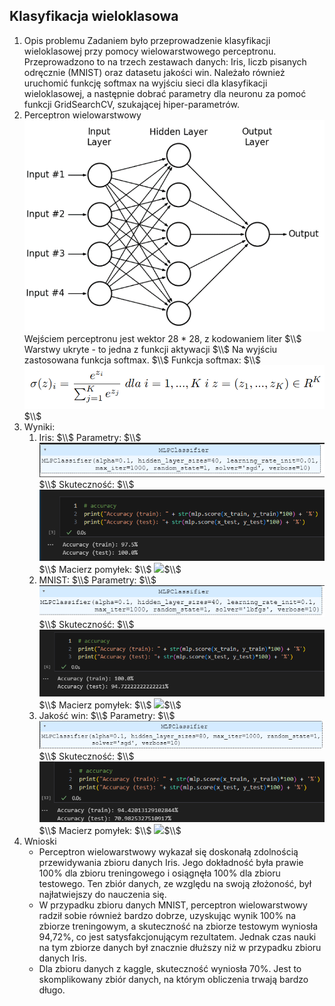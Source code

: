 ## Klasyfikacja wieloklasowa
1. Opis problemu
   Zadaniem było przeprowadzenie klasyfikacji wieloklasowej przy pomocy wielowarstwowego perceptronu. Przeprowadzono to na trzech zestawach danych: Iris, liczb pisanych odręcznie (MNIST) oraz datasetu jakości win. Należało również uruchomić funkcję softmax na wyjściu sieci dla klasyfikacji wieloklasowej, a następnie dobrać parametry dla neuronu za pomoć funkcji GridSearchCV, szukającej hiper-parametrów.
2. Perceptron wielowarstwowy
   ![](schematPerceptronWielowarstwowy.png)
   Wejściem perceptronu jest wektor 28 * 28, z kodowaniem liter $\\$
   Warstwy ukryte - to jedna z funkcji aktywacji $\\$
   Na wyjściu zastosowana funkcja softmax.
   $\\$
   Funkcja softmax: $\\$
   ![](softmax.png) $\\$
3. Wyniki:
   1. Iris: $\\$
      Parametry: $\\$
      ![](parametryIrys.png) $\\$
      Skuteczność: $\\$
      ![](skutecznośćIrys.png) $\\$
      Macierz pomyłek: $\\$
      ![](macierzPomyłekIrys.png)$\\$
   2. MNIST: $\\$
      Parametry: $\\$
      ![](parametryLiczby.png) $\\$
      Skuteczność: $\\$
      ![](skutecznośćLiczby.png) $\\$
      Macierz pomyłek: $\\$
      ![](macierzPomyłekLiczby.png)$\\$
   3. Jakość win: $\\$
      Parametry: $\\$
      ![](parametryWino.png) $\\$
      Skuteczność: $\\$
      ![](skutecznośćWino0.png) $\\$
      Macierz pomyłek: $\\$
      ![](macierzPomyłekWino.png)$\\$
4. Wnioski
   - Perceptron wielowarstwowy wykazał się doskonałą zdolnością przewidywania zbioru danych Iris. Jego dokładność była prawie 100% dla zbioru treningowego i osiągnęła 100% dla zbioru testowego. Ten zbiór danych, ze względu na swoją złożoność, był najłatwiejszy do nauczenia się.
   - W przypadku zbioru danych MNIST, perceptron wielowarstwowy radził sobie również bardzo dobrze, uzyskując wynik 100% na zbiorze treningowym, a skuteczność na zbiorze testowym wyniosła 94,72%, co jest satysfakcjonującym rezultatem. Jednak czas nauki na tym zbiorze danych był znacznie dłuższy niż w przypadku zbioru danych Iris.
   - Dla zbioru danych z kaggle, skuteczność wyniosła 70%. Jest to skomplikowany zbiór danych, na którym obliczenia trwają bardzo długo.